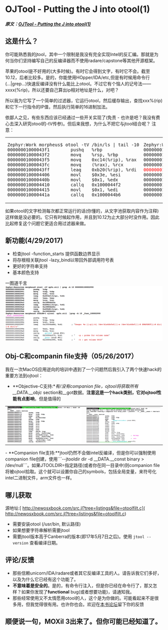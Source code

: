 # OJTool - Putting the J into otool(1)
##### 原文：[OJTool - Putting the J into otool(1)](http:/www.newosxbook.com/tools/ojtool.html)
## 这是什么？
你可能熟悉我的jtool，其中一个限制是我没有完全实现Intel的反汇编。那就是为何当你们坚持编写自己的反编译器而不使用radare/capstone等其他开源框架。

苹果的otool是不好用的(大多时候)。有时它会得到文字，有时它不会。截至10.12，后者比较多。是的，你能使用HOpper/IDA/etc,但是有时候用命令行(...|grep...)快速反编译没有什么能比上otool。不过它有个恼人的记号法——xxxx(%rip)，所以还要自己算出ip相对地址是什么，对吧？

所以我为它写了一个简单的过滤器，它运行otool，然后缓存输出，查找xxx%(rip)和它下一行指令的IP值，然后执行简单的16进制加法。

依鄙人之见，有些东西应该已经通过一些开关实现了(免责 - 也许是吧？我没有费心去深入研究otool的-tV传参)。但后来我想，为什么不把它与jtool结合呢？
注意：

<table>
<tr>
<td>
<pre>
Zephyr:Work morpheus$ otool -tV /bin/ls | tail -10
00000001000043f1        pushq   %rbp
00000001000043f2        movq    %rsp, %rbp
00000001000043f5        movq    0xc14(%rip), %rax
00000001000043fc        movq    (%rax), %rcx
00000001000043ff        leaq    0xb20(%rip), %rdi
0000000100004406        movl    $0x3e, %esi
000000010000440b        movl    $0x1, %edx
0000000100004410        callq   0x1000044f2
0000000100004415        movl    $0x1, %edi
000000010000441a        callq   0x1000044b6
</pre>
</td>
<td>
<pre>
Zephyr:Work morpheus$ ./otoolfilt /bin/ls | tail -10
00000001000043f1        pushq   %rbp
00000001000043f2        movq    %rsp, %rbp
00000001000043f5        movq    0x100005010, %rax
00000001000043fc        movq    (%rax), %rcx
<span style="color: red">00000001000043ff        leaq    0x100004f26, %rdi ;  usage: ls [-ABCFGHLOPRSTUWabcdefghiklmnopqrstuwx1] [file ...]\r;</span>
0000000100004406        movl    $0x3e, %esi
000000010000440b        movl    $0x1, %edx
0000000100004410        callq   0x1000044f2
0000000100004415        movl    $0x1, %edi
000000010000441a        callq   0x1000044b6
</pre>
</tr>
</table>

如果otool的文字检测每次都正常运行的话(你懂的，从文字池获取内容作为注释)这样做是没必要的。它只有时候起作用，并且到10.12为止大部分时没作用。因此比起修复这个问题它更适合用过滤器来做。

## 新功能(4/29/2017)

- 检查jtool -function_starts 提供函数边界显示
- 将存根相关联jtool -lazy_bind以带回外部调用符号表
- 更好的字符串支持
- 基本颜色支持

一图道千言
![](./images/ojtool417.png)

## Obj-C和companin file支持（05/26/2017）
我在一次MacOS应用逆向的培训中遇到了一个问题然后我引入了两个快速hack的重要方法到ojtool：

- **Objective-C支持:**有/没有companion file，ojtool将获取所有__DATA.__objc* section和__got数据。**注意这是一个hack类别，它对ojtool性能有点影响**，但是值得的
<table>
<tr>
<td>
<img src="./images/otoolsux.png" alt="" />
</td>
<td>
<img src="./images/ojtoolrox.png" alt="" />
</tr>
</table>
- **Companion file支持:**jtool仍然不会做intel反编译，但是你可以强制使用companion file创建，使用```--jtooldir dir -d __DATA.__const binary > /dev/null```。如果JTOOLDIR=指定路径(或者你在同一目录中)则companion file将被ojtool拾取。这个就可以设置你自己的symbols，包括全局变量，来符号化intel二进制文件，arm文件也一样。

## 哪儿获取
源地址:[ http://newosxbook.com/src.jl?tree=listings&file=otoolfilt.c]( http://newosxbook.com/src.jl?tree=listings&file=otoolfilt.c)

- 需要安装otool (/usr/bin, 默认路径)
- 如果想要字符串解析需要jtool
- 需要jtool版本高于Canberra的版本(即17年5月7日之后)。使用 ```jtool --version``` 查看编译日期。

## 评论/反馈

- 那些信赖unicorn/IDA/radare或者其它反编译工具的人。请告诉我它们多好，以及为什么它已经有这个功能了。
- **不意味着是安全的**。是的，有命令行注入，但是你已经在命令行了，那又怎样？如果你发现了**functional** bug(或者想要功能)，请通知我。
- 那些经常使用又不太情愿用otool的人，这个是为你做的。可能看起来不是很多用，但我觉得很有用。也许你也会。欢迎在[本书论坛](http://newosxbook.com/forum)留下你的反馈

## 顺便说一句，MOXiI 3出来了。但你可能已经知道了。